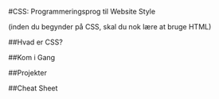 #CSS: Programmeringsprog til Website Style

(inden du begynder på CSS, skal du nok lære at bruge HTML)

##Hvad er CSS?

##Kom i Gang

##Projekter

##Cheat Sheet